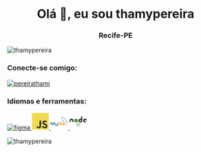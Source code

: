 <h1 align="center">Olá 👋, eu sou thamypereira</h1>
<h3 align="center">Recife-PE</h3>

<p align="left"> <img src="https://komarev.com/ghpvc/?username=thamypereira&label=Profile%20views&color=0e75b6&style=flat" alt="thamypereira" /> </p>

<h3 align="left">Conecte-se comigo:</h3>
<p align="left">
<a href="https://instagram.com/pereirathami" target="blank"><img align="center" src="https://raw.githubusercontent.com/rahuldkjain/github-profile-readme-generator/master/src/images/icons/Social/instagram.svg" alt="pereirathami" height="30" width="40" /></a>
</p>

<h3 align="left">Idiomas e ferramentas:</h3>
<p align="left"> <a href="https://www.figma.com/" target="_blank" rel="noreferrer"> <img src="https://www.vectorlogo.zone/logos/figma/figma-icon.svg" alt="figma" width="40" height="40"/> </a> <a href="https://developer.mozilla.org/en-US/docs/Web/JavaScript" target="_blank" rel="noreferrer"> <img src="https://raw.githubusercontent.com/devicons/devicon/master/icons/javascript/javascript-original.svg" alt="javascript" width="40" height="40"/> </a> <a href="https://www.mysql.com/" target="_blank" rel="noreferrer"> <img src="https://raw.githubusercontent.com/devicons/devicon/master/icons/mysql/mysql-original-wordmark.svg" alt="mysql" width="40" height="40"/> </a> <a href="https://nodejs.org" target="_blank" rel="noreferrer"> <img src="https://raw.githubusercontent.com/devicons/devicon/master/icons/nodejs/nodejs-original-wordmark.svg" alt="nodejs" width="40" height="40"/> </a> </p>

<p> <img align="center" src="https://github-readme-stats.vercel.app/api?username=thamypereira&show_icons=true&locale=en" alt="thamypereira" /></p>

